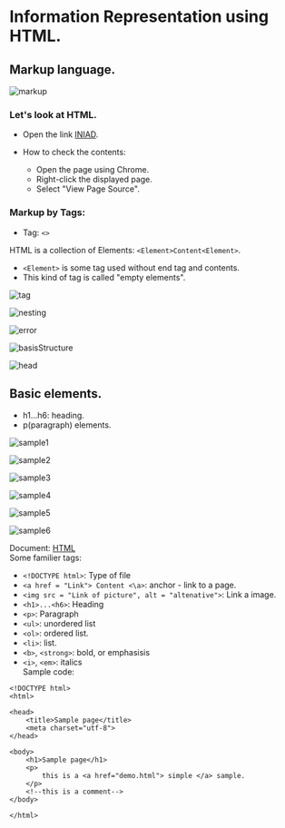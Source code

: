 # Information Representation using HTML.  
## Markup language.  

![markup](markup.png)  

### Let's look at HTML.  
- Open the link [INIAD](https://repl.it/@iniadcs/INIAD-HTML-Sample-1e).  

- How to check the contents:  
    + Open the page using Chrome.  
    + Right-click the displayed page.  
    + Select "View Page Source".  

### Markup by Tags:  
- Tag: `<>`  

HTML is a collection of Elements:  `<Element>Content<Element>`.  
- `<Element>` is some tag used without end tag and contents. 
- This kind of tag is called "empty elements".  

![tag](tag.png)  

![nesting](nesting.png)  

![error](error.png)  

![basisStructure](basicStructure.png)  

![head](head.png)  
## Basic elements.  
- h1...h6: heading.  
- p(paragraph) elements.  

![sample1](sample1.png)  

![sample2](sample2.png)  

![sample3](sample3.png)  

![sample4](sample4.png)  

![sample5](sample5.png)  

![sample6](sample6.png)  

Document: [HTML](https://developer.mozilla.org/ja/docs/Web/HTML)  
Some familier tags:  
- `<!DOCTYPE html>`: Type of file  
- `<a href = "Link"> Content <\a>`: anchor - link to a page.  
- `<img src = "Link of picture", alt = "altenative">`: Link a image.  
- `<h1>...<h6>`: Heading  
- `<p>`: Paragraph  
- `<ul>`: unordered list  
- `<ol>`: ordered list.  
- `<li>`: list.  
- `<b>`, `<strong>`: bold, or emphasisis  
- `<i>`, `<em>`: italics  
Sample code:  
```
<!DOCTYPE html>
<html>

<head>
    <title>Sample page</title>
    <meta charset="utf-8">
</head>

<body>
    <h1>Sample page</h1>
    <p>
        this is a <a href="demo.html"> simple </a> sample.
    </p>
    <!--this is a comment-->
</body>

</html>
```

 




